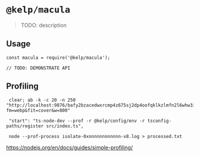 # `@kelp/macula`

> TODO: description

## Usage

```
const macula = require('@kelp/macula');

// TODO: DEMONSTRATE API
```

## Profiling

```
 clear; ab -k -c 20 -n 250 "http://localhost:9876/bafy2bzacedwxrcmp4z675sj2dp4oofqklkzlmfn2l6whw3itoyd5bili4x3zu?fm=webp&fit=cover&w=800"

 "start": "ts-node-dev --prof -r @kelp/config/env -r tsconfig-paths/register src/index.ts",

 node --prof-process isolate-0xnnnnnnnnnnnn-v8.log > processed.txt
```

https://nodejs.org/en/docs/guides/simple-profiling/
